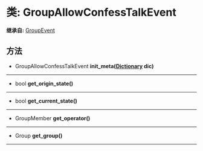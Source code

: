 # 类: GroupAllowConfessTalkEvent  
  
**继承自:** [GroupEvent](GroupEvent.md)  
  
## 方法 
  
- GroupAllowConfessTalkEvent **init_meta([Dictionary](https://docs.godotengine.org/en/latest/classes/class_dictionary.html) dic)**  
  
---  
  
- bool **get_origin_state()**  
  
---  
  
- bool **get_current_state()**  
  
---  
  
- GroupMember **get_operator()**  
  
---  
  
- Group **get_group()**  
  
---  
  

